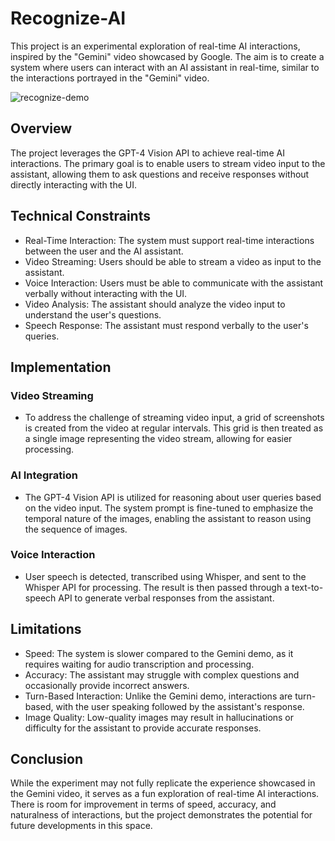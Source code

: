 # Recognize-AI 

This project is an experimental exploration of real-time AI interactions, inspired by the "Gemini" video showcased by Google. The aim is to create a system where users can interact with an AI assistant in real-time, similar to the interactions portrayed in the "Gemini" video.

![recognize-demo](https://github.com/shaikhmubin02/Recognize-AI/assets/92599537/6b71b409-b3ed-48df-a406-ddaac49e87df)

## Overview
The project leverages the GPT-4 Vision API to achieve real-time AI interactions. The primary goal is to enable users to stream video input to the assistant, allowing them to ask questions and receive responses without directly interacting with the UI.

## Technical Constraints
- Real-Time Interaction: The system must support real-time interactions between the user and the AI assistant.
- Video Streaming: Users should be able to stream a video as input to the assistant.
- Voice Interaction: Users must be able to communicate with the assistant verbally without interacting with the UI.
- Video Analysis: The assistant should analyze the video input to understand the user's questions.
- Speech Response: The assistant must respond verbally to the user's queries.

## Implementation
### Video Streaming
- To address the challenge of streaming video input, a grid of screenshots is created from the video at regular intervals. This grid is then treated as a single image representing the video stream, allowing for easier processing.

### AI Integration
- The GPT-4 Vision API is utilized for reasoning about user queries based on the video input. The system prompt is fine-tuned to emphasize the temporal nature of the images, enabling the assistant to reason using the sequence of images.

### Voice Interaction
- User speech is detected, transcribed using Whisper, and sent to the Whisper API for processing. The result is then passed through a text-to-speech API to generate verbal responses from the assistant.

## Limitations
- Speed: The system is slower compared to the Gemini demo, as it requires waiting for audio transcription and processing.
- Accuracy: The assistant may struggle with complex questions and occasionally provide incorrect answers.
- Turn-Based Interaction: Unlike the Gemini demo, interactions are turn-based, with the user speaking followed by the assistant's response.
- Image Quality: Low-quality images may result in hallucinations or difficulty for the assistant to provide accurate responses.

## Conclusion
While the experiment may not fully replicate the experience showcased in the Gemini video, it serves as a fun exploration of real-time AI interactions. There is room for improvement in terms of speed, accuracy, and naturalness of interactions, but the project demonstrates the potential for future developments in this space.

